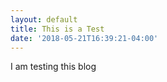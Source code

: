 ```yaml
---
layout: default
title: This is a Test
date: '2018-05-21T16:39:21-04:00'
---
```

I am testing this blog
